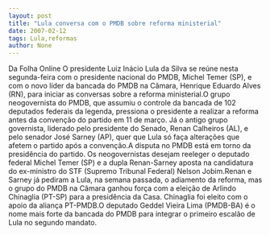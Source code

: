 ```yaml
---
layout: post
title: "Lula conversa com o PMDB sobre reforma ministerial"
date: 2007-02-12
tags: Lula,reformas
author: None
---
```

Da Folha Online
O presidente Luiz Inácio Lula da Silva se reúne nesta segunda-feira com o presidente nacional do PMDB, Michel Temer (SP), e com o novo líder da bancada do PMDB na Câmara, Henrique Eduardo Alves (RN), para iniciar as conversas sobre a reforma ministerial.O grupo neogovernista do PMDB, que assumiu o controle da bancada de 102 deputados federais da legenda, pressiona o presidente a realizar a reforma antes da convenção do partido em 11 de março. Já o antigo grupo governista, liderado pelo presidente do Senado, Renan Calheiros (AL), e pelo senador José Sarney (AP), quer que Lula só faça alterações que afetem o partido após a convenção.A disputa no PMDB está em torno da presidência do partido. Os neogovernistas desejam reeleger o deputado federal Michel Temer (SP) e a dupla Renan-Sarney aposta na candidatura do ex-ministro do STF (Supremo Tribunal Federal) Nelson Jobim.Renan e Sarney já pediram a Lula, na semana passada, o adiamento da reforma, mas o grupo do PMDB na Câmara ganhou força com a eleição de Arlindo Chinaglia (PT-SP) para a presidência da Casa. Chinaglia foi eleito com o apoio da aliança PT-PMDB.O deputado Geddel Vieira Lima (PMDB-BA) é o nome mais forte da bancada do PMDB para integrar o primeiro escalão de Lula no segundo mandato. 
